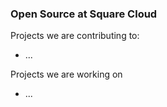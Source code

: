 ### Open Source at Square Cloud

Projects we are contributing to:
- ...


Projects we are working on
- ...

